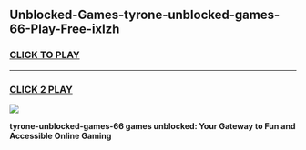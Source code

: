 
## Unblocked-Games-tyrone-unblocked-games-66-Play-Free-ixlzh
<h3>
<a href="https://premium76.site?title=tyrone-unblocked-games-66&ref=10A">CLICK TO PLAY</a></h3>
<hr>

<h3>
<a href="https://premium76.site?title=tyrone-unblocked-games-66&ref=10A">CLICK 2 PLAY</a>
  
</h3>

<a href="https://premium76.site?title=tyrone-unblocked-games-66&ref=10A"><img src="https://clearcache.store/games.png"></a>


**tyrone-unblocked-games-66 games unblocked: Your Gateway to Fun and Accessible Online Gaming**
